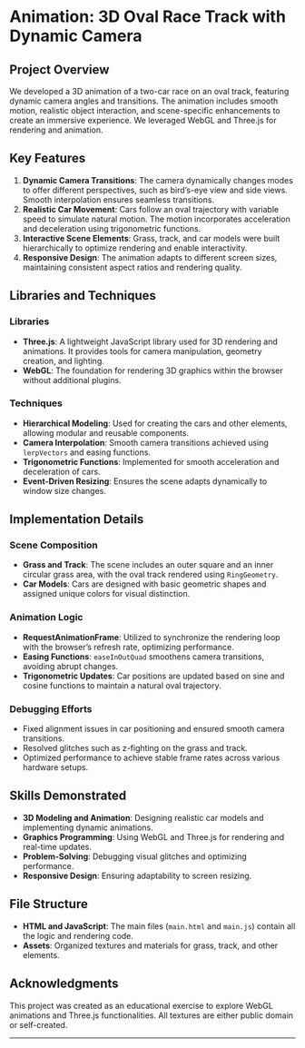 
# Animation: 3D Oval Race Track with Dynamic Camera

## Project Overview
We developed a 3D animation of a two-car race on an oval track, featuring dynamic camera angles and transitions. The animation includes smooth motion, realistic object interaction, and scene-specific enhancements to create an immersive experience. We leveraged WebGL and Three.js for rendering and animation.

## Key Features
1. **Dynamic Camera Transitions**: The camera dynamically changes modes to offer different perspectives, such as bird’s-eye view and side views. Smooth interpolation ensures seamless transitions.
2. **Realistic Car Movement**: Cars follow an oval trajectory with variable speed to simulate natural motion. The motion incorporates acceleration and deceleration using trigonometric functions.
3. **Interactive Scene Elements**: Grass, track, and car models were built hierarchically to optimize rendering and enable interactivity.
4. **Responsive Design**: The animation adapts to different screen sizes, maintaining consistent aspect ratios and rendering quality.

## Libraries and Techniques
### Libraries
- **Three.js**: A lightweight JavaScript library used for 3D rendering and animations. It provides tools for camera manipulation, geometry creation, and lighting.
- **WebGL**: The foundation for rendering 3D graphics within the browser without additional plugins.

### Techniques
- **Hierarchical Modeling**: Used for creating the cars and other elements, allowing modular and reusable components.
- **Camera Interpolation**: Smooth camera transitions achieved using `lerpVectors` and easing functions.
- **Trigonometric Functions**: Implemented for smooth acceleration and deceleration of cars.
- **Event-Driven Resizing**: Ensures the scene adapts dynamically to window size changes.

## Implementation Details
### Scene Composition
- **Grass and Track**: The scene includes an outer square and an inner circular grass area, with the oval track rendered using `RingGeometry`.
- **Car Models**: Cars are designed with basic geometric shapes and assigned unique colors for visual distinction.

### Animation Logic
- **RequestAnimationFrame**: Utilized to synchronize the rendering loop with the browser’s refresh rate, optimizing performance.
- **Easing Functions**: `easeInOutQuad` smoothens camera transitions, avoiding abrupt changes.
- **Trigonometric Updates**: Car positions are updated based on sine and cosine functions to maintain a natural oval trajectory.

### Debugging Efforts
- Fixed alignment issues in car positioning and ensured smooth camera transitions.
- Resolved glitches such as z-fighting on the grass and track.
- Optimized performance to achieve stable frame rates across various hardware setups.

## Skills Demonstrated
- **3D Modeling and Animation**: Designing realistic car models and implementing dynamic animations.
- **Graphics Programming**: Using WebGL and Three.js for rendering and real-time updates.
- **Problem-Solving**: Debugging visual glitches and optimizing performance.
- **Responsive Design**: Ensuring adaptability to screen resizing.

## File Structure
- **HTML and JavaScript**: The main files (`main.html` and `main.js`) contain all the logic and rendering code.
- **Assets**: Organized textures and materials for grass, track, and other elements.

## Acknowledgments
This project was created as an educational exercise to explore WebGL animations and Three.js functionalities. All textures are either public domain or self-created.

---
